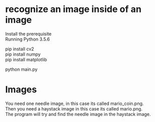 # recognize an image inside of an image

Install the prerequisite  
Running Python 3.5.6  

pip install cv2  
pip install numpy  
pip install matplotlib  

python main.py  
  
# Images
You need one needle image, in this case its called mario_coin.png.  
Then you need a haystack image in this case its called mario.png.  
The program will try and find the needle image in the haystack image.
